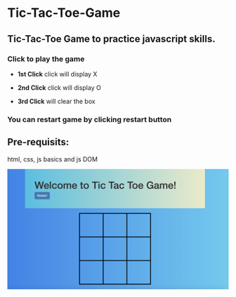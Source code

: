 # Tic-Tac-Toe-Game
## Tic-Tac-Toe Game to practice javascript skills. 

### Click to play the game
* **1st Click** click will display X

* **2nd Click** click will display O

* **3rd Click** will clear the box

### You can restart game by clicking **restart** button

## Pre-requisits:

html, css, js basics and js DOM

![Image description](https://github.com/jiteshvatsa/Tic-Tac_Game/blob/master/Screen%20Shot%202019-01-07%20at%203.33.22%20PM.png)
      
